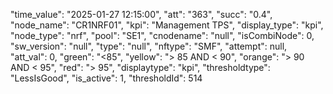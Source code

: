  "time_value": "2025-01-27 12:15:00",
            "att": "363",
            "succ": "0.4",
            "node_name": "CR1NRF01",
            "kpi": "Management TPS",
            "display_type": "kpi",
            "node_type": "nrf",
            "pool": "SE1",
            "cnodename": "null",
            "isCombiNode": 0,
            "sw_version": "null",
            "type": "null",
            "nftype": "SMF",
            "attempt": null,
            "att_val": 0,
            "green": "<85",
            "yellow": "> 85 AND < 90",
            "orange": ">  90 AND <  95",
            "red": ">  95",
            "displaytype": "kpi",
            "thresholdtype": "LessIsGood",
            "is_active": 1,
            "thresholdId": 514
